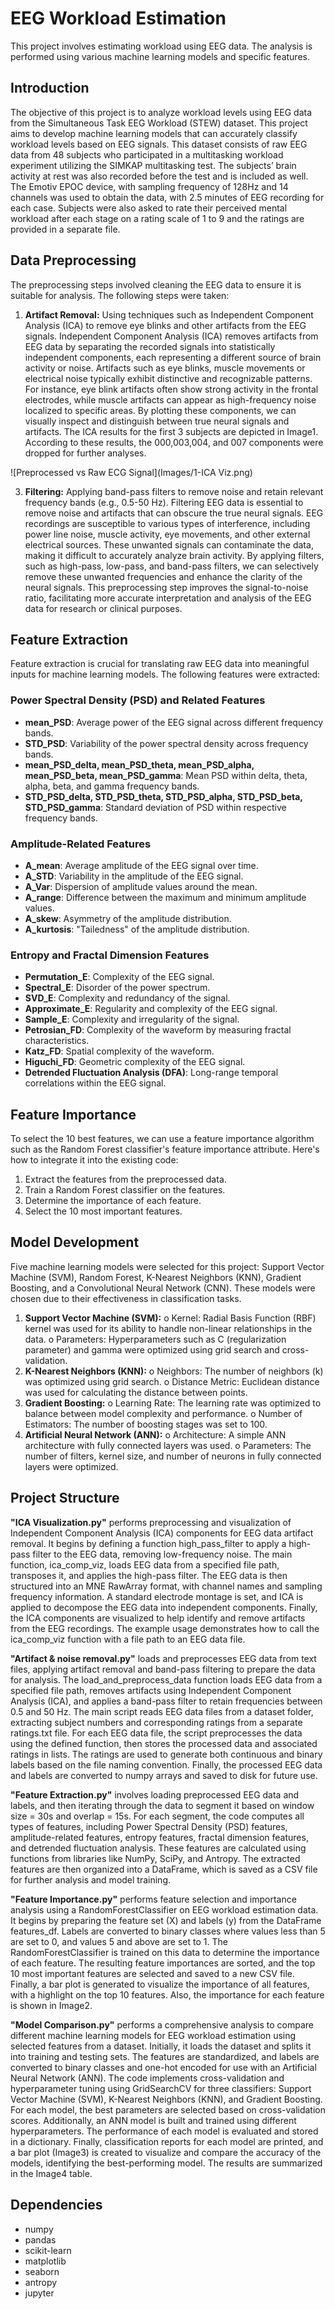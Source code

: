 # EEG Workload Estimation
This project involves estimating workload using EEG data. The analysis is performed using various machine learning models and specific features.

## Introduction
The objective of this project is to analyze workload levels using EEG data from the Simultaneous Task EEG Workload (STEW) dataset. This project aims to develop machine learning models that can accurately classify workload levels based on EEG signals.
This dataset consists of raw EEG data from 48 subjects who participated in a multitasking workload experiment utilizing the SIMKAP multitasking test. The subjects’ brain activity at rest was also recorded before the test and is included as well. The Emotiv EPOC device, with sampling frequency of 128Hz and 14 channels was used to obtain the data, with 2.5 minutes of EEG recording for each case. Subjects were also asked to rate their perceived mental workload after each stage on a rating scale of 1 to 9 and the ratings are provided in a separate file.

## Data Preprocessing
The preprocessing steps involved cleaning the EEG data to ensure it is suitable for analysis. The following steps were taken:

1.	**Artifact Removal:** Using techniques such as Independent Component Analysis (ICA) to remove eye blinks and other artifacts from the EEG signals.
Independent Component Analysis (ICA) removes artifacts from EEG data by separating the recorded signals into statistically independent components, each representing a different source of brain activity or noise. Artifacts such as eye blinks, muscle movements or electrical noise typically exhibit distinctive and recognizable patterns. For instance, eye blink artifacts often show strong activity in the frontal electrodes, while muscle artifacts can appear as high-frequency noise localized to specific areas. By plotting these components, we can visually inspect and distinguish between true neural signals and artifacts. The ICA results for the first 3 subjects are depicted in Image1. According to these results, the 000,003,004, and 007 components were dropped for further analyses.

![Preprocessed vs Raw ECG Signal](Images/1-ICA Viz.png)


3.	**Filtering:** Applying band-pass filters to remove noise and retain relevant frequency bands (e.g., 0.5-50 Hz).
Filtering EEG data is essential to remove noise and artifacts that can obscure the true neural signals. EEG recordings are susceptible to various types of interference, including power line noise, muscle activity, eye movements, and other external electrical sources. These unwanted signals can contaminate the data, making it difficult to accurately analyze brain activity. By applying filters, such as high-pass, low-pass, and band-pass filters, we can selectively remove these unwanted frequencies and enhance the clarity of the neural signals. This preprocessing step improves the signal-to-noise ratio, facilitating more accurate interpretation and analysis of the EEG data for research or clinical purposes.

## Feature Extraction
Feature extraction is crucial for translating raw EEG data into meaningful inputs for machine learning models. The following features were extracted:

### Power Spectral Density (PSD) and Related Features
- **mean_PSD**: Average power of the EEG signal across different frequency bands.
- **STD_PSD**: Variability of the power spectral density across frequency bands.
- **mean_PSD_delta, mean_PSD_theta, mean_PSD_alpha, mean_PSD_beta, mean_PSD_gamma**: Mean PSD within delta, theta, alpha, beta, and gamma frequency bands.
- **STD_PSD_delta, STD_PSD_theta, STD_PSD_alpha, STD_PSD_beta, STD_PSD_gamma**: Standard deviation of PSD within respective frequency bands.

### Amplitude-Related Features
- **A_mean**: Average amplitude of the EEG signal over time.
- **A_STD**: Variability in the amplitude of the EEG signal.
- **A_Var**: Dispersion of amplitude values around the mean.
- **A_range**: Difference between the maximum and minimum amplitude values.
- **A_skew**: Asymmetry of the amplitude distribution.
- **A_kurtosis**: "Tailedness" of the amplitude distribution.

### Entropy and Fractal Dimension Features
- **Permutation_E**: Complexity of the EEG signal.
- **Spectral_E**: Disorder of the power spectrum.
- **SVD_E**: Complexity and redundancy of the signal.
- **Approximate_E**: Regularity and complexity of the EEG signal.
- **Sample_E**: Complexity and irregularity of the signal.
- **Petrosian_FD**: Complexity of the waveform by measuring fractal characteristics.
- **Katz_FD**: Spatial complexity of the waveform.
- **Higuchi_FD**: Geometric complexity of the EEG signal.
- **Detrended Fluctuation Analysis (DFA)**: Long-range temporal correlations within the EEG signal.

## Feature Importance
To select the 10 best features, we can use a feature importance algorithm such as the Random Forest classifier's feature importance attribute. Here's how to integrate it into the existing code:
1.	Extract the features from the preprocessed data.
2.	Train a Random Forest classifier on the features.
3.	Determine the importance of each feature.
4.	Select the 10 most important features.

## Model Development
Five machine learning models were selected for this project: Support Vector Machine (SVM), Random Forest, K-Nearest Neighbors (KNN), Gradient Boosting, and a Convolutional Neural Network (CNN). These models were chosen due to their effectiveness in classification tasks.
1.	**Support Vector Machine (SVM):**
o	Kernel: Radial Basis Function (RBF) kernel was used for its ability to handle non-linear relationships in the data.
o	Parameters: Hyperparameters such as C (regularization parameter) and gamma were optimized using grid search and cross-validation.
2.	**K-Nearest Neighbors (KNN):**
o	Neighbors: The number of neighbors (k) was optimized using grid search.
o	Distance Metric: Euclidean distance was used for calculating the distance between points.
3.	**Gradient Boosting:**
o	Learning Rate: The learning rate was optimized to balance between model complexity and performance.
o	Number of Estimators: The number of boosting stages was set to 100.
4.	**Artificial Neural Network (ANN):**
o	Architecture: A simple ANN architecture with fully connected layers was used.
o	Parameters: The number of filters, kernel size, and number of neurons in fully connected layers were optimized.


## Project Structure
**"ICA Visualization.py"** performs preprocessing and visualization of Independent Component Analysis (ICA) components for EEG data artifact removal. It begins by defining a function high_pass_filter to apply a high-pass filter to the EEG data, removing low-frequency noise. The main function, ica_comp_viz, loads EEG data from a specified file path, transposes it, and applies the high-pass filter. The EEG data is then structured into an MNE RawArray format, with channel names and sampling frequency information. A standard electrode montage is set, and ICA is applied to decompose the EEG data into independent components. Finally, the ICA components are visualized to help identify and remove artifacts from the EEG recordings. The example usage demonstrates how to call the ica_comp_viz function with a file path to an EEG data file.

**"Artifact & noise removal.py"** loads and preprocesses EEG data from text files, applying artifact removal and band-pass filtering to prepare the data for analysis. The load_and_preprocess_data function loads EEG data from a specified file path, removes artifacts using Independent Component Analysis (ICA), and applies a band-pass filter to retain frequencies between 0.5 and 50 Hz. The main script reads EEG data files from a dataset folder, extracting subject numbers and corresponding ratings from a separate ratings.txt file. For each EEG data file, the script preprocesses the data using the defined function, then stores the processed data and associated ratings in lists. The ratings are used to generate both continuous and binary labels based on the file naming convention. Finally, the processed EEG data and labels are converted to numpy arrays and saved to disk for future use.

**"Feature Extraction.py"** involves loading preprocessed EEG data and labels, and then iterating through the data to segment it based on window size = 30s and overlap = 15s. For each segment, the code computes all types of features, including Power Spectral Density (PSD) features, amplitude-related features, entropy features, fractal dimension features, and detrended fluctuation analysis. These features are calculated using functions from libraries like NumPy, SciPy, and Antropy. The extracted features are then organized into a DataFrame, which is saved as a CSV file for further analysis and model training.

**"Feature Importance.py"** performs feature selection and importance analysis using a RandomForestClassifier on EEG workload estimation data. It begins by preparing the feature set (X) and labels (y) from the DataFrame features_df. Labels are converted to binary classes where values less than 5 are set to 0, and values 5 and above are set to 1. The RandomForestClassifier is trained on this data to determine the importance of each feature. The resulting feature importances are sorted, and the top 10 most important features are selected and saved to a new CSV file. Finally, a bar plot is generated to visualize the importance of all features, with a highlight on the top 10 features. Also, the importance for each feature is shown in Image2.

**"Model Comparison.py"** performs a comprehensive analysis to compare different machine learning models for EEG workload estimation using selected features from a dataset. Initially, it loads the dataset and splits it into training and testing sets. The features are standardized, and labels are converted to binary classes and one-hot encoded for use with an Artificial Neural Network (ANN). The code implements cross-validation and hyperparameter tuning using GridSearchCV for three classifiers: Support Vector Machine (SVM), K-Nearest Neighbors (KNN), and Gradient Boosting. For each model, the best parameters are selected based on cross-validation scores. Additionally, an ANN model is built and trained using different hyperparameters. The performance of each model is evaluated and stored in a dictionary. Finally, classification reports for each model are printed, and a bar plot (Image3) is created to visualize and compare the accuracy of the models, identifying the best-performing model. The results are summarized in the Image4 table.


## Dependencies

- numpy
- pandas
- scikit-learn
- matplotlib
- seaborn
- antropy
- jupyter




